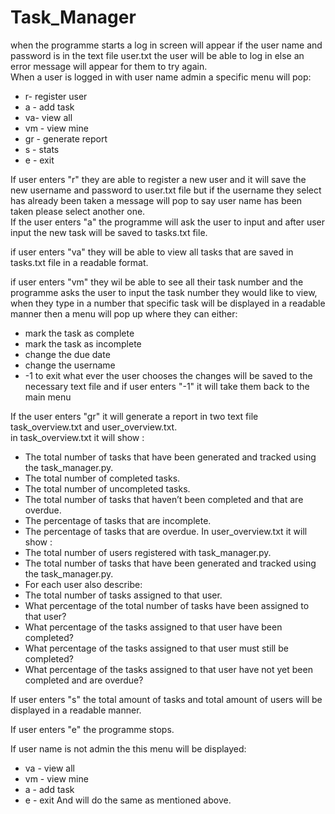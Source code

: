 # Task_Manager
when the programme starts a log in screen will appear if the user name and password is in the text file user.txt the user will be able to log in else an error message will appear for them to try again.  
When a user is logged in with user name admin a specific menu will pop:
* r- register user
* a - add task  
* va- view all
* vm - view mine
* gr - generate report
* s - stats
* e - exit

If user enters "r" they are able to register a new user and it will save the new username and password to user.txt file but if the username they select has already been taken a message will pop to say user name has been taken please select another one.  
If the user enters "a" the programme will ask the user to input and after user input the new task will be saved to tasks.txt file.

if user enters "va" they will be able to view all tasks that are saved in tasks.txt file in a readable format.

if user enters "vm" they wil be able to see all their task number and the programme asks the user to input the task number they would like to view, when they type in a number that specific task will be displayed in a readable manner then a menu will pop up where they can either:
* mark the task as complete 
* mark the task as incomplete
* change the due date
* change the username
* -1 to exit 
what ever the user chooses the changes will be saved to the necessary text file and if user enters "-1" it will take them back to the main menu

If the user enters "gr" it will generate a report in two text file task_overview.txt and user_overview.txt.  
in task_overview.txt it will show :  
*  The total number of tasks that have been generated and tracked using the ​task_manager.py​.   
*  The total number of completed tasks.   
*  The total number of uncompleted tasks.   
*  The total number of tasks that haven’t been completed and that are overdue.    
*  The percentage of tasks that are incomplete.   
*  The percentage of tasks that are overdue.
In user_overview.txt it will show :  
*  The total number of users registered with ​task_manager.py​.   
*  The total number of tasks that have been generated and tracked using the ​task_manager.py​.   
*  For each user also describe:   
*  The total number of tasks assigned to that user.   
*  What percentage of the total number of tasks have been assigned to that user?   
*  What percentage of the tasks assigned to that user have been completed?   
*  What percentage of the tasks assigned to that user must still be completed?   
*  What percentage of the tasks assigned to that user have not yet been completed and are overdue? 

If user enters "s" the total amount of tasks and total amount of users will be displayed in a readable manner.

If user enters "e" the programme stops.

If user name is not admin the this menu will be displayed:  
* va - view all
* vm - view mine 
* a - add task
* e - exit 
And will do the same as mentioned above.
